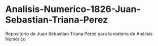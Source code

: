 # Analisis-Numerico-1826-Juan-Sebastian-Triana-Perez
Repositorio de Juan Sebastian Triana Perez para la materia de Análisis Numérico 
